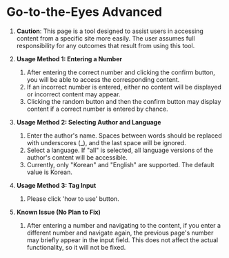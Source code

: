 # Go-to-the-Eyes Advanced

1. **Caution**: This page is a tool designed to assist users in accessing content from a specific site more easily. The user assumes full responsibility for any outcomes that result from using this tool.

2. **Usage Method 1: Entering a Number**
   1) After entering the correct number and clicking the confirm button, you will be able to access the corresponding content.
   2) If an incorrect number is entered, either no content will be displayed or incorrect content may appear.
   3) Clicking the random button and then the confirm button may display content if a correct number is entered by chance.

3. **Usage Method 2: Selecting Author and Language**
   1) Enter the author's name. Spaces between words should be replaced with underscores (_), and the last space will be ignored.
   2) Select a language. If "all" is selected, all language versions of the author's content will be accessible.
   3) Currently, only "Korean" and "English" are supported. The default value is Korean.

4. **Usage Method 3: Tag Input**
   1) Please click 'how to use' button.

5. **Known Issue (No Plan to Fix)**
    1) After entering a number and navigating to the content, if you enter a different number and navigate again, the previous page's number may briefly appear in the input field. This does not affect the actual functionality, so it will not be fixed.
